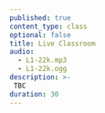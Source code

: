 ```yaml
---
published: true
content_type: class
optional: false
title: Live Classroom
audio:
  - L1-22k.mp3
  - L1-22k.ogg
description: >-
 TBC
duration: 30
---
```


